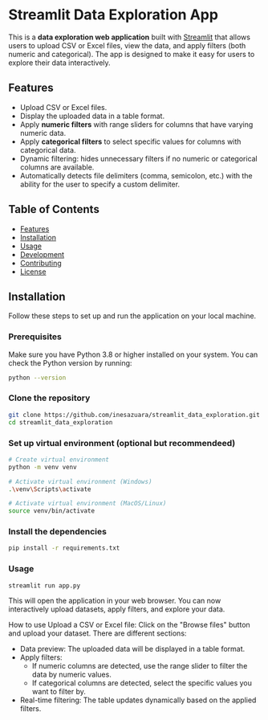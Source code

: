 # Streamlit Data Exploration App

This is a **data exploration web application** built with [Streamlit](https://streamlit.io/) that allows users to upload CSV or Excel files, view the data, and apply filters (both numeric and categorical). The app is designed to make it easy for users to explore their data interactively.

## Features

- Upload CSV or Excel files.
- Display the uploaded data in a table format.
- Apply **numeric filters** with range sliders for columns that have varying numeric data.
- Apply **categorical filters** to select specific values for columns with categorical data.
- Dynamic filtering: hides unnecessary filters if no numeric or categorical columns are available.
- Automatically detects file delimiters (comma, semicolon, etc.) with the ability for the user to specify a custom delimiter.

## Table of Contents

- [Features](#features)
- [Installation](#installation)
- [Usage](#usage)
- [Development](#development)
- [Contributing](#contributing)
- [License](#license)

## Installation

Follow these steps to set up and run the application on your local machine.

### Prerequisites

Make sure you have Python 3.8 or higher installed on your system. You can check the Python version by running:

```bash
python --version
```
### Clone the repository

```bash
git clone https://github.com/inesazuara/streamlit_data_exploration.git
cd streamlit_data_exploration
```

### Set up virtual environment (optional but recommendeed)

```bash
# Create virtual environment
python -m venv venv

# Activate virtual environment (Windows)
.\venv\Scripts\activate

# Activate virtual environment (MacOS/Linux)
source venv/bin/activate
```

### Install the dependencies

```bash
pip install -r requirements.txt
```

### Usage

```bash
streamlit run app.py
```
This will open the application in your web browser. You can now interactively upload datasets, apply filters, and explore your data.

How to use
Upload a CSV or Excel file: Click on the "Browse files" button and upload your dataset. There are different sections:
- Data preview: The uploaded data will be displayed in a table format.
- Apply filters:
  - If numeric columns are detected, use the range slider to filter the data by numeric values.
  - If categorical columns are detected, select the specific values you want to filter by.
- Real-time filtering: The table updates dynamically based on the applied filters.


